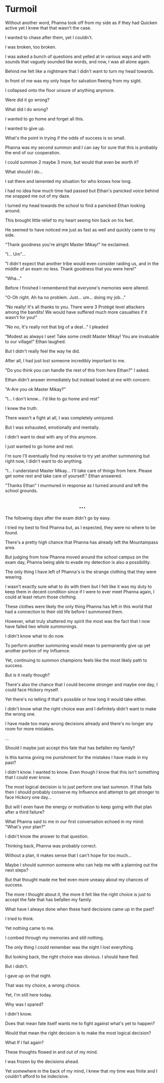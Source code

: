 # Turmoil

Without another word, Phanna took off from my side as if they had Quicken active yet I knew that that wasn't the case.

I wanted to chase after them, yet I couldn't.

I was broken, too broken.

I was asked a bunch of questions and yelled at in various ways and with sounds that vaguely sounded like words, and now, I was all alone again.

Behind me felt like a nightmare that I didn't want to turn my head towards.

In front of me was my only hope for salvation fleeing from my sight.

I collapsed onto the floor unsure of anything anymore.

Were did it go wrong?

What did I do wrong?

I wanted to go home and forget all this.

I wanted to give up.

What's the point in trying if the odds of success is so small.

Phanna was my second summon and I can say for sure that this is probably the end of our cooperation.

I could summon 2 maybe 3 more, but would that even be worth it?

What should I do...

I sat there and lamented my situation for who knows how long.

I had no idea how much time had passed but Ethan's panicked voice behind me snapped me out of my daze.

I turned my head towards the school to find a panicked Ethan looking around.

This brought little relief to my heart seeing him back on his feet.

He seemed to have noticed me just as fast as well and quickly came to my side.

"Thank goodness you're alright Master Mikay!" he exclaimed.

"I... Um"...

"I didn't expect that another tribe would even consider raiding us, and in the middle of an exam no less. Thank goodness that you were here!"

"Wha..."

Before I finished I remembered that everyone's memories were altered.

"O-Oh right. Ah ha no problem. Just... um... doing my job..."

"No really! It's all thanks to you. There were 3 Protégé level attackers among the bandits! We would have suffered much more casualties if it wasn't for you!"

"No no, It's really not that big of a deal..." I pleaded

"Modest as always I see! Take some credit Master Mikay! You are invaluable to our village!" Ethan laughed.

But I didn't really feel the way he did.

After all, I had just lost someone incredibly important to me.

"Do you think you can handle the rest of this from here Ethan?" I asked.

Ethan didn't answer immediately but instead looked at me with concern.

"A-Are you ok Master Mikay?"

"I... I don't know... I'd like to go home and rest"

I knew the truth.

There wasn't a fight at all, I was completely uninjured.

But I was exhausted, emotionally and mentally.

I didn't want to deal with any of this anymore.

I just wanted to go home and rest.

I'm sure I'll eventually find my resolve to try yet another summoning but right now, I didn't want to do anything.

"I... I understand Master Mikay... I'll take care of things from here. Please get some rest and take care of yourself." Ethan answered.

"Thanks Ethan" I murmured in response as I turned around and left the school grounds.

## <center>...</center>

The following days after the exam didn't go by easy.

I tried my best to find Phanna but, as I expected, they were no where to be found.

There's a pretty high chance that Phanna has already left the Mountainpass area.

But judging from how Phanna moved around the school campus on the exam day, Phanna being able to evade my detection is also a possibility.

The only thing I have left of Phanna's is the strange clothing that they were wearing.

I wasn't exactly sure what to do with them but I felt like it was my duty to keep them in decent condition since if I were to ever meet Phanna again, I could at least return those clothing.

These clothes were likely the only thing Phanna has left in this world that had a connection to their old life before I summoned them.

However, what truly shattered my spirit the most was the fact that I now have failed two whole summonings.

I didn't know what to do now.

To perform another summoning would mean to permanently give up yet another portion of my Influence.

Yet, continuing to summon champions feels like the most likely path to success.

But is it really though?

There's also the chance that I could become stronger and maybe one day, I could face Hickory myself.

Yet there's no telling if that's possible or how long it would take either.

I didn't know what the right choice was and I definitely didn't want to make the wrong one.

I have made too many wrong decisions already and there's no longer any room for more mistakes.

...

Should I maybe just accept this fate that has befallen my family?

Is this karma giving me punishment for the mistakes I have made in my past?

I didn't know. I wanted to know. Even though I know that this isn't something that I could ever know.

The most logical decision is to just perform one last summon. If that fails then I should probably conserve my Influence and attempt to get stronger to face Hickory one day...

But will I even have the energy or motivation to keep going with that plan after a third failure?

What Phanna said to me in our first conversation echoed in my mind: "What's your plan?"

I didn't know the answer to that question.

Thinking back, Phanna was probably correct.

Without a plan, it makes sense that I can't hope for too much...

Maybe I should summon someone who can help me with a planning out the next steps?

But that thought made me feel even more uneasy about my chances of success.

The more I thought about it, the more it felt like the right choice is just to accept the fate that has befallen my family.

What have I always done when these hard decisions came up in the past?

I tried to think.

Yet nothing came to me.

I combed through my memories and still nothing.

The only thing I could remember was the night I lost everything.

But looking back, the right choice was obvious. I should have fled.

But i didn't.

I gave up on that night.

That was my choice, a wrong choice.

Yet, I'm still here today.

Why was I spared?

I didn't know.

Does that mean fate itself wants me to fight against what's yet to happen?

Would that mean the right decision is to make the most logical decision?

What If I fail again?

These thoughts flowed in and out of my mind.

I was frozen by the decisions ahead.

Yet somewhere in the back of my mind, I knew that my time was finite and I couldn't afford to be indecisive.
